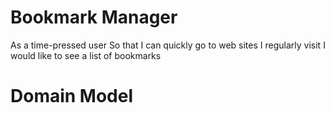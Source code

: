 # Bookmark Manager

As a time-pressed user
So that I can quickly go to web sites I regularly visit
I would like to see a list of bookmarks

# Domain Model

